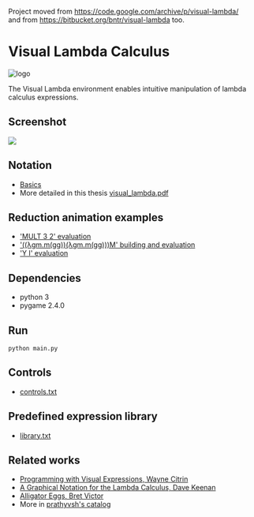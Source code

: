 Project moved from https://code.google.com/archive/p/visual-lambda/  
and from https://bitbucket.org/bntr/visual-lambda too.

# Visual Lambda Calculus

![logo](http://bntr.planet.ee/lambda/loop_.gif)

The Visual Lambda environment enables intuitive manipulation of lambda calculus expressions.

## Screenshot

![](http://bntr.planet.ee/lambda/screenshot_1.gif)

## Notation
- [Basics](http://bntr.planet.ee/lambda/visual_lambda_bubble_notation.gif)
- More detailed in this thesis [visual_lambda.pdf](http://bntr.planet.ee/lambda/work/visual_lambda.pdf)

## Reduction animation examples
- ['MULT 3 2' evaluation](http://bntr.planet.ee/lambda/visual_lambda_MULT_3_2_=_6.gif)
- ['((λgm.m(gg))(λgm.m(gg)))M' building and evaluation](http://bntr.planet.ee/lambda/lambda_F_anim.gif)
- ['Y I' evaluation](http://bntr.planet.ee/lambda/Y_I.gif)


## Dependencies
- python 3
- pygame 2.4.0

## Run
    python main.py

## Controls
- [controls.txt](controls.txt)

## Predefined expression library
- [library.txt](library.txt)


## Related works
- [Programming with Visual Expressions, Wayne Citrin](https://web.archive.org/web/20110524135539/users.encs.concordia.ca/~haarslev/vl95www/html-papers/citrin/citrin.html)
- [A Graphical Notation for the Lambda Calculus, Dave Keenan](https://dkeenan.com/Lambda/)
- [Alligator Eggs, Bret Victor](http://worrydream.com/AlligatorEggs/)
- More in [prathyvsh's catalog](https://github.com/prathyvsh/lambda-calculus-visualizations)
